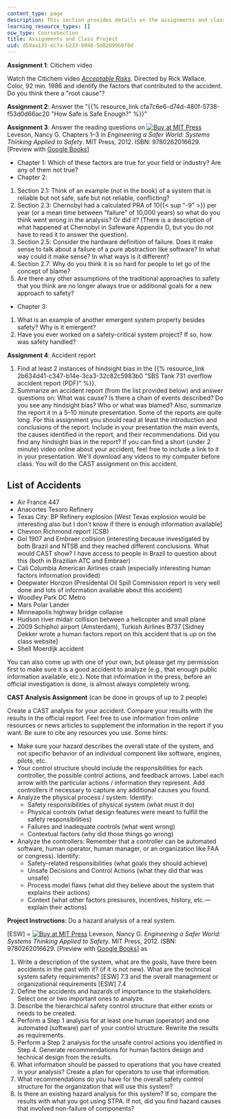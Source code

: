 ```yaml
---
content_type: page
description: This section provides details on the assignments and class project.
learning_resource_types: []
ocw_type: CourseSection
title: Assignments and Class Project
uid: d59aa135-ec7a-b233-8048-5d82099b8f0d
---
```


**Assignment 1**: Citichem video

Watch the Citichem video [_Acceptable Risks_](http://www.imdb.com/title/tt0090586/). Directed by Rick Wallace. Color, 92 min. 1986 and identify the factors that contributed to the accident. Do you think there a "root cause"?

**Assignment 2**: Answer the "{{% resource_link cfa7c6e6-d74d-480f-5738-f53d0d66ac20 "How Safe is Safe Enough?" %}}"

**Assignment 3**: Answer the reading questions on [![Buy at MIT Press](/images/mp_logo.gif)](https://mitpress.mit.edu/9780262016629) Leveson, Nancy G. Chapters 1–3 in _Engineering a Safer World: Systems Thinking Applied to Safety_. MIT Press, 2012. ISBN: 9780262016629. \[Preview with [Google Books](http://books.google.com/books?id=6dDxCwAAQBAJ&pg=PAfrontcover)\]

*   Chapter 1: Which of these factors are true for your field or industry? Are any of them not true?
*   Chapter 2:

1.  Section 2.1: Think of an example (not in the book) of a system that is reliable but not safe, safe but not reliable, conflicting?
2.  Section 2.3: Chernobyl had a calculated PRA of 10{{< sup "\-9" >}} per year (or a mean time between "failure" of 10,000 years) so what do you think went wrong in the analysis? Or did it? (There is a description of what happened at Chernobyl in Safeware Appendix D, but you do not have to read it to answer the question).
3.  Section 2.5: Consider the hardware definition of failure. Does it make sense to talk about a failure of a pure abstraction like software? In what way could it make sense? In what ways is it different?
4.  Section 2.7: Why do you think it is so hard for people to let go of the concept of blame?
5.  Are there any other assumptions of the traditional approaches to safety that you think are no longer always true or additional goals for a new approach to safety?

*   Chapter 3:

1.  What is an example of another emergent system property besides safety? Why is it emergent?
2.  Have you ever worked on a safety-critical system project? If so, how was safety handled?

**Assignment 4**: Accident report

1.  Find at least 2 instances of hindsight bias in the {{% resource_link 2b634d41-c347-b14e-3ca3-32c82c5983b0 "SBS Tank 731 overflow accident report (PDF)" %}}.
2.  Summarize an accident report (from the list provided below) and answer questions on: What was cause? Is there a chain of events described? Do you see any hindsight bias? Who or what was blamed? Also, summarize the report it in a 5–10 minute presentation. Some of the reports are quite long. For this assignment you should read at least the introduction and conclusions of the report. Include in your presentation the main events, the causes identified in the report, and their recommendations. Did you find any hindsight bias in the report? If you can find a short (under 2 minute) video online about your accident, feel free to include a link to it in your presentation. We'll download any videos to my computer before class. You will do the CAST assignment on this accident.

List of Accidents
-----------------

*   Air France 447
*   Anacortes Tesoro Refinery
*   Texas City: BP Refinery explosion \[West Texas explosion would be interesting also but I don't know if there is enough information available\]
*   Chevron Richmond report (CSB)
*   Gol 1907 and Embraer collision (interesting because investigated by both Brazil and NTSB and they reached different conclusions. What would CAST show? I have access to people in Brazil to question about this (both in Brazilian ATC and Embraer)
*   Cali Columbia American Airlines crash (especially interesting human factors information provided)
*   Deepwater Horizon (Presidental Oil Spill Commission report is very well done and lots of information available about this accident)
*   Woodley Park DC Metro
*   Mars Polar Lander
*   Minneapolis highway bridge collapse
*   Hudson river midair collision between a helicopter and small plane
*   2009 Schiphol airport (Amsterdam), Turkish Airlines B737 \[Sidney Dekker wrote a human factors report on this accident that is up on the class website\]
*   Shell Moerdijk accident

You can also come up with one of your own, but please get my permission first to make sure it is a good accident to analyze (e.g., that enough public information available, etc.). Note that information in the press, before an official investigation is done, is almost always completely wrong.

**CAST Analysis Assignment** (can be done in groups of up to 2 people)

Create a CAST analysis for your accident. Compare your results with the results in the official report. Feel free to use information from online resources or news articles to supplement the information in the report if you want. Be sure to cite any resources you use. Some hints:

*   Make sure your hazard describes the overall state of the system, and not specific behavior of an individual component like software, engines, pilots, etc.
*   Your control structure should include the responsibilities for each controller, the possible control actions, and feedback arrows. Label each arrow with the particular actions / information they represent. Add controllers if necessary to capture any additional causes you found.
*   Analyze the physical process / system. Identify:
    *   Safety responsibilities of physical system (what must it do)
    *   Physical controls (what design features were meant to fulfill the safety responsibilities)
    *   Failures and inadequate controls (what went wrong)
    *   Contextual factors (why did those things go wrong)
*   Analyze the controllers: Remember that a controller can be automated software, human operator, human manager, or an organization like FAA or congress). Identify:
    *   Safety-related responsibilities (what goals they should achieve)
    *   Unsafe Decisions and Control Actions (what they did that was unsafe)
    *   Process model flaws (what did they believe about the system that explains their actions)
    *   Context (what other factors pressures, incentives, history, etc.—explain their actions)

**Project Instructions**: Do a hazard analysis of a real system.

\[ESW\] = [![Buy at MIT Press](/images/mp_logo.gif)](https://mitpress.mit.edu/9780262016629) Leveson, Nancy G. _Engineering a Safer World: Systems Thinking Applied to Safety_. MIT Press, 2012. ISBN: 9780262016629. \[Preview with [Google Books](http://books.google.com/books?id=6dDxCwAAQBAJ&pg=PAfrontcover)\] as

1.  Write a description of the system, what are the goals, have there been accidents in the past with it? (if it is not new). What are the technical system safety requirements? \[ESW\] 7.3 and the overall management or organizational requirements \[ESW\] 7.4
2.  Define the accidents and hazards of importance to the stakeholders. Select one or two important ones to analyze.
3.  Describe the hierarchical safety control structure that either exists or needs to be created.
4.  Perform a Step 1 analysis for at least one human (operator) and one automated (software) part of your control structure. Rewrite the results as requirements.
5.  Perform a Step 2 analysis for the unsafe control actions you identified in Step 4. Generate recommendations for human factors design and technical design from the results.
6.  What information should be passed to operations that you have created in your analysis? Create a plan for operators to use that information.
7.  What recommendations do you have for the overall safety control structure for the organization that will use this system?
8.  Is there an existing hazard analysis for this system? If so, compare the results with what you got using STPA. If not, did you find hazard causes that involved non-failure of components?